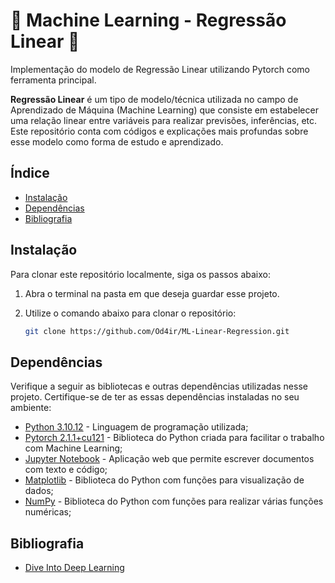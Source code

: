 # 🌟 Machine Learning - Regressão Linear 🌟
Implementação do modelo de Regressão Linear utilizando Pytorch como ferramenta principal.

__Regressão Linear__ é um tipo de modelo/técnica utilizada no campo de Aprendizado de Máquina (Machine Learning) que consiste em estabelecer uma relação linear entre variáveis para realizar previsões, inferências, etc. Este repositório conta com códigos e explicações mais profundas sobre esse modelo como forma de estudo e aprendizado. 

## Índice
- [Instalação](#instalação)
- [Dependências](#dependências)
- [Bibliografia](#bibliografia)

## Instalação
Para clonar este repositório localmente, siga os passos abaixo:

1. Abra o terminal na pasta em que deseja guardar esse projeto.

2. Utilize o comando abaixo para clonar o repositório:
   ```bash
   git clone https://github.com/Od4ir/ML-Linear-Regression.git 

## Dependências
Verifique a seguir as bibliotecas e outras dependências utilizadas nesse projeto. Certifique-se de ter as essas dependências instaladas no seu ambiente:

- [Python 3.10.12](https://www.python.org/) - Linguagem de programação utilizada;
- [Pytorch 2.1.1+cu121](https://pytorch.org/get-started/locally/) - Biblioteca do Python criada para facilitar o trabalho com Machine Learning;
- [Jupyter Notebook](https://jupyter.org/install) - Aplicação web que permite escrever documentos com texto e código;
- [Matplotlib](https://matplotlib.org/) - Biblioteca do Python com funções para visualização de dados;
- [NumPy](https://numpy.org/) - Biblioteca do Python com funções para realizar várias funções numéricas;

## Bibliografia
- [Dive Into Deep Learning](https://pt.d2l.ai/chapter_linear-networks/index.html)
